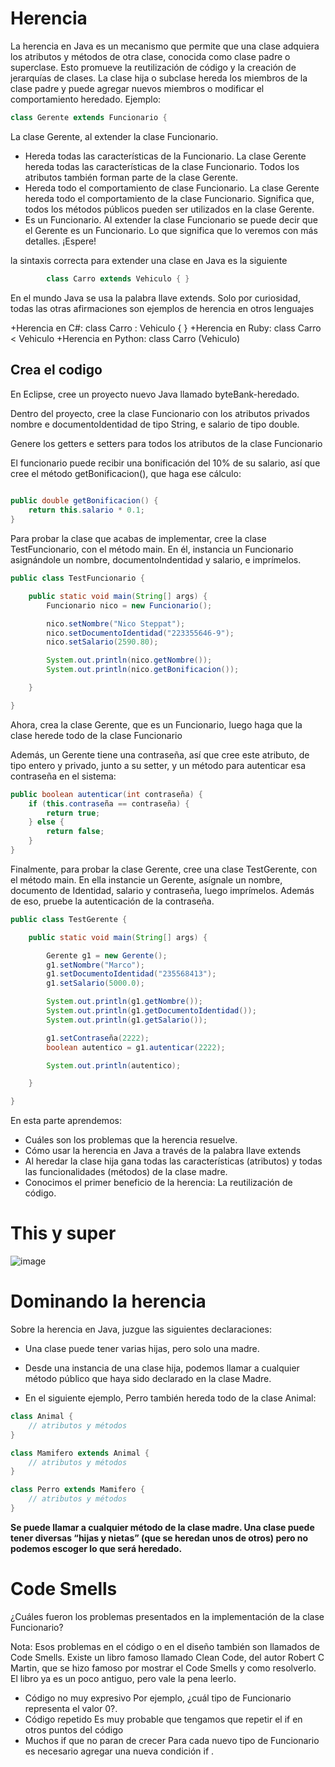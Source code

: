 
# Herencia
La herencia en Java es un mecanismo que permite que una clase adquiera los atributos y métodos de otra clase, conocida como clase padre o superclase. Esto promueve la reutilización de código y la creación de jerarquías de clases. La clase hija o subclase hereda los miembros de la clase padre y puede agregar nuevos miembros o modificar el comportamiento heredado.
Ejemplo: 
```java
class Gerente extends Funcionario {
```
La clase Gerente, al extender la clase Funcionario.

+ Hereda todas las características de la Funcionario.
    La clase Gerente hereda todas las características de la clase Funcionario. Todos los atributos también forman parte       de la clase Gerente.
+ Hereda todo el comportamiento de clase Funcionario.
    La clase Gerente hereda todo el comportamiento de la clase Funcionario. Significa que, todos los métodos públicos         pueden ser utilizados en la clase Gerente.
+ Es un Funcionario.
   Al extender la clase Funcionario se puede decir que el Gerente es un Funcionario. Lo que significa que lo veremos con 
   más detalles. ¡Espere!
  
la sintaxis correcta para extender una clase en Java es la siguiente
```java
        class Carro extends Vehiculo { }
```
En el mundo Java se usa la palabra llave extends. Solo por curiosidad, todas las otras afirmaciones son ejemplos de herencia en otros lenguajes

+Herencia en C#: class Carro : Vehiculo { }
+Herencia en Ruby: class Carro < Vehiculo
+Herencia en Python: class Carro (Vehiculo)

## Crea el codigo
En Eclipse, cree un proyecto nuevo Java llamado byteBank-heredado.

Dentro del proyecto, cree la clase Funcionario con los atributos privados nombre e documentoIdentidad de tipo String, e salario de tipo double.

Genere los getters e setters para todos los atributos de la clase Funcionario

El funcionario puede recibir una bonificación del 10% de su salario, así que cree el método getBonificacion(), que haga ese cálculo:
```java
      
public double getBonificacion() {
    return this.salario * 0.1;
}
```
      
Para probar la clase que acabas de implementar, cree la clase TestFuncionario, con el método main. En él, instancia un Funcionario asignándole un nombre, documentoIndentidad y salario, e imprímelos.
```java
public class TestFuncionario {

    public static void main(String[] args) {
        Funcionario nico = new Funcionario();

        nico.setNombre("Nico Steppat");
        nico.setDocumentoIdentidad("223355646-9");
        nico.setSalario(2590.80);

        System.out.println(nico.getNombre());
        System.out.println(nico.getBonificacion());

    }

}
```
      
Ahora, crea la clase Gerente, que es un Funcionario, luego haga que la clase herede todo de la clase Funcionario

Además, un Gerente tiene una contraseña, así que cree este atributo, de tipo entero y privado, junto a su setter, y un método para autenticar esa contraseña en el sistema:

```java     
public boolean autenticar(int contraseña) {
    if (this.contraseña == contraseña) {
        return true;
    } else {
        return false;
    }
}
```
      
Finalmente, para probar la clase Gerente, cree una clase TestGerente, con el método main. En ella instancie un Gerente, asígnale un nombre, documento de Identidad, salario y contraseña, luego imprímelos. Además de eso, pruebe la autenticación de la contraseña.
```java
public class TestGerente {

    public static void main(String[] args) {

        Gerente g1 = new Gerente();
        g1.setNombre("Marco");
        g1.setDocumentoIdentidad("235568413");
        g1.setSalario(5000.0);

        System.out.println(g1.getNombre());
        System.out.println(g1.getDocumentoIdentidad());
        System.out.println(g1.getSalario());

        g1.setContraseña(2222);
        boolean autentico = g1.autenticar(2222);

        System.out.println(autentico);

    }

}
```

En esta parte aprendemos:
+ Cuáles son los problemas que la herencia resuelve.
+ Cómo usar la herencia en Java a través de la palabra llave extends
+ Al heredar la clase hija gana todas las características (atributos) y todas las funcionalidades (métodos) de la clase madre.
+ Conocimos el primer beneficio de la herencia: La reutilización de código.

# This y super
![image](https://github.com/Kerizr/Java_Orientado_A_Objeto/assets/114261500/3c500f8e-9ec6-4be8-9a50-9b87838b4839)

# Dominando la herencia
Sobre la herencia en Java, juzgue las siguientes declaraciones:

+ Una clase puede tener varias hijas, pero solo una madre.

+ Desde una instancia de una clase hija, podemos llamar a cualquier método público que haya sido declarado en la clase Madre.

+ En el siguiente ejemplo, Perro también hereda todo de la clase Animal:

```java 
class Animal {
    // atributos y métodos
}

class Mamifero extends Animal {
    // atributos y métodos
}

class Perro extends Mamifero {
    // atributos y métodos
}
```
**Se puede llamar a cualquier método de la clase madre. Una clase puede tener diversas “hijas y nietas” (que se heredan unos de otros) pero no podemos escoger lo que será heredado.**

# Code Smells
¿Cuáles fueron los problemas presentados en la implementación de la clase Funcionario?

Nota: Esos problemas en el código o en el diseño también son llamados de Code Smells. Existe un libro famoso llamado Clean Code, del autor Robert C Martin, que se hizo famoso por mostrar el Code Smells y como resolverlo. El libro ya es un poco antiguo, pero vale la pena leerlo.

+ Código no muy expresivo
  Por ejemplo, ¿cuál tipo de Funcionario representa el valor 0?. 
+ Código repetido
  Es muy probable que tengamos que repetir el if en otros puntos del código 
+ Muchos if que no paran de crecer
   Para cada nuevo tipo de Funcionario es necesario agregar una nueva condición if .
  
